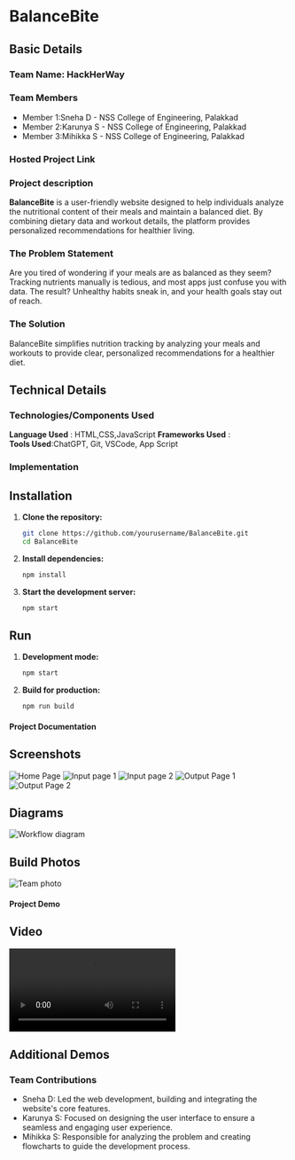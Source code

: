 # BalanceBite
## Basic Details

### Team Name: **HackHerWay**

### Team Members
- Member 1:Sneha D - NSS College of Engineering, Palakkad
- Member 2:Karunya S - NSS College of Engineering, Palakkad
- Member 3:Mihikka S - NSS College of Engineering, Palakkad

### Hosted Project Link

### Project description
**BalanceBite** is a user-friendly website designed to help individuals analyze the nutritional content of their meals and maintain a balanced diet. By combining dietary data and workout details, the platform provides personalized recommendations for healthier living.

### The Problem Statement
Are you tired of wondering if your meals are as balanced as they seem? Tracking nutrients manually is tedious, and most apps just confuse you with data. The result? Unhealthy habits sneak in, and your health goals stay out of reach.

### The Solution
BalanceBite simplifies nutrition tracking by analyzing your meals and workouts to provide clear, personalized recommendations for a healthier diet.

## Technical Details
### Technologies/Components Used

**Language Used** : HTML,CSS,JavaScript
**Frameworks Used** :  
**Tools Used**:ChatGPT, Git, VSCode, App Script

### Implementation
## Installation
1. **Clone the repository:**
    ```bash
    git clone https://github.com/yourusername/BalanceBite.git
    cd BalanceBite
2. **Install dependencies:**
    ```bash
    npm install
3. **Start the development server:**
   ```bash
   npm start
## Run
1. **Development mode:**
   ```bash
   npm start
3. **Build for production:**
   ```bash
   npm run build

#### Project Documentation

## Screenshots
![Home Page](images/homenutriai.jpg)
![Input page 1](images/input1.jpg)
![Input page 2](images/input2.jpg)
![Output Page 1](images/output1.jpg)
![Output Page 2](images/output2.jpg)


## Diagrams
![Workflow diagram](images/workflow.jpg)


## Build Photos
![Team photo](images/projectimg.jpg)


#### Project Demo

## Video
![Click here to watch the video](video/working.mp4)


## Additional Demos

### Team Contributions
* Sneha D: Led the web development, building and integrating the website's core features.
* Karunya S: Focused on designing the user interface to ensure a seamless and engaging user experience.
* Mihikka S: Responsible for analyzing the problem and creating flowcharts to guide the development process.
